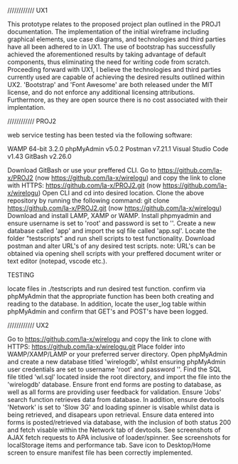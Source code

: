 //////////// UX1

This prototype relates to the proposed project plan outlined in the PROJ1 documentation. The implementation of the initial wireframe including graphical elements, use case diagrams, and technologies and third parties have all been adhered to in UX1.
The use of bootstrap has successfully achieved the aforementioned results by taking advantage of default components, thus eliminating the need for writing code from scratch.
Proceeding forward with UX1, I believe the technologies and third parties currently used are capable of achieving the desired results outlined within UX2.
'Bootstrap' and 'Font Awesome' are both released under the MIT license, and do not enforce any additional licensing attributions. Furthermore, as they are open source there is no cost associated with their implentation.

//////////// PROJ2

web service testing has been tested via the following software:

WAMP 64-bit 3.2.0
phpMyAdmin v5.0.2
Postman v7.21.1
Visual Studio Code v1.43
GitBash v2.26.0

Download GitBash or use your preffered CLI.
Go to https://github.com/la-x/PROJ2 (now https://github.com/la-x/wirelogu) and copy the link to clone with HTTPS: https://github.com/la-x/PROJ2.git (now https://github.com/la-x/wirelogu)
Open CLI and cd into desired location.
Clone the above repository by running the following command:
git clone https://github.com/la-x/PROJ2.git (now https://github.com/la-x/wirelogu)
Download and install LAMP, XAMP or WAMP.
Install phpmyadmin and ensure username is set to 'root' and password is set to ''.
Create a new database called 'app' and import the sql file called 'app.sql'.
Locate the folder "testscripts" and run shell scripts to test functionality.
Download postman and alter URL's of any desired test scripts.
note: URL's can be obtained via opening shell scripts with your preffered document writer or text editor (notepad, vscode etc.).

TESTING

locate files in ./testscripts and run desired test function.
confirm via phpMyAdmin that the appropriate function has been both creating and reading to the database.
In addition, locate the user_log table within phpMyAdmin and confirm that GET's and POST's have been logged.

//////////// UX2

Go to https://github.com/la-x/wirelogu and copy the link to clone with HTTPS: https://github.com/la-x/wirelogu.git
Place folder into WAMP/XAMP/LAMP or your preferred server directory.
Open phpMyAdmin and create a new database titled 'wirelogdb', whilst ensuring phpMyAdmin user credentials are set to username 'root' and password ''.
Find the SQL file titled 'wl.sql' located inside the root directory, and import the file into the 'wirelogdb' database.
Ensure front end forms are posting to database, as well as all forms are providing user feedback for validation.
Ensure 'Jobs' search function retrieves data from database. In addition, ensure devtools 'Network' is set to 'Slow 3G' and loading spinner is visable whilst data is being retrieved, and disapears upon retrieval.
Ensure data entered into forms is posted/retrieved via database, with the inclusion of both status 200 and fetch visable within the Network tab of devtools. 
See screenshots of AJAX fetch requests to APA inclusive of loader/spinner.
See screenshots for localStorage items and performance tab.
Save icon to Desktop/Home screen to ensure manifest file has been correctly implemented.